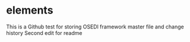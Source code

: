 # elements
This is a Github test for storing OSEDl framework master file and change history
Second edit for readme

